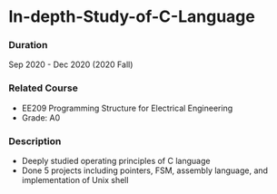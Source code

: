 # In-depth-Study-of-C-Language

### Duration
Sep 2020 - Dec 2020 (2020 Fall)

### Related Course
- EE209 Programming Structure for Electrical Engineering
- Grade: A0

### Description
- Deeply studied operating principles of C language
- Done 5 projects including pointers, FSM, assembly language, and implementation of Unix shell
